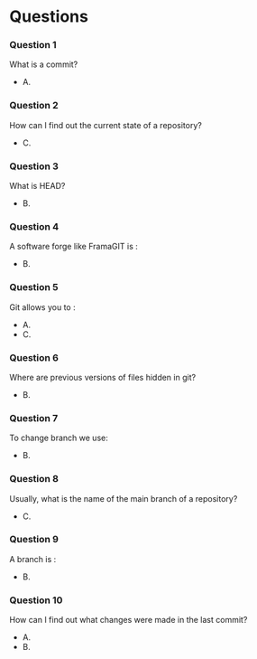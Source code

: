 # Questions

### Question 1

What is a commit?

- A.

### Question 2

How can I find out the current state of a repository?

- C. 

### Question 3

What is HEAD?

- B. 

### Question 4

A software forge like FramaGIT is :

- B. 

### Question 5

Git allows you to :

- A.
- C.

### Question 6

Where are previous versions of files hidden in git?

- B. 

### Question 7

To change branch we use:

- B. 

### Question 8

Usually, what is the name of the main branch of a repository?

- C. 

### Question 9

A branch is :

- B. 

### Question 10

How can I find out what changes were made in the last commit?

- A. 
- B.